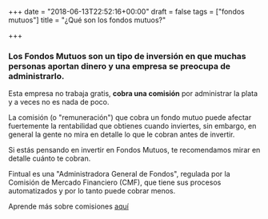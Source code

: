 +++
date = "2018-06-13T22:52:16+00:00"
draft = false
tags = ["fondos mutuos"]
title = "¿Qué son los fondos mutuos?"

+++
### Los Fondos Mutuos son un tipo de inversión en que muchas personas aportan dinero y una empresa se preocupa de administrarlo.

Esta empresa no trabaja gratis, **cobra una comisión** por administrar la plata y a veces no es nada de poco.

La comisión (o "remuneración") que cobra un fondo mutuo puede afectar fuertemente la rentabilidad que obtienes cuando inviertes, sin embargo, en general la gente no mira en detalle lo que le cobran antes de invertir.

Si estás pensando en invertir en Fondos Mutuos, te recomendamos mirar en detalle cuánto te cobran.

Fintual es una "Administradora General de Fondos", regulada por la Comisión de Mercado Financiero (CMF), que tiene sus procesos automatizados y por lo tanto puede cobrar menos.

Aprende más sobre comisiones [aquí](fintual.com/simulador "Comisiones")